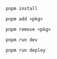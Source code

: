 ```
pnpm install
```

```
pnpm add <pkg>
```

```
pnpm remove <pkg>
```

```
pnpm run dev
```

```
pnpm run deploy
```
